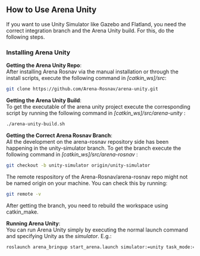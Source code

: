 ## How to Use Arena Unity
If you want to use Unity Simulator like Gazebo and Flatland, you need the correct integration branch and the Arena Unity build. For this, do the following steps.

### Installing Arena Unity

**Getting the Arena Unity Repo**: \
After installing Arena Rosnav via the manual installation or through the install scripts, execute the following command in *\[catkin_ws\]/src*:
```bash
git clone https://github.com/Arena-Rosnav/arena-unity.git
```

**Getting the Arena Unity Build**: \
To get the executable of the arena unity project execute the corresponding script by running the following command in *\[catkin_ws\]/src/arena-unity* :
```bash
./arena-unity-build.sh 
```

**Getting the Correct Arena Rosnav Branch**:  \
All the development on the arena-rosnav repository side has been happening in the unity-simulator branch. To get the branch execute the following command in *\[catkin_ws\]/src/arena-rosnav* :
```bash
git checkout -b unity-simulator origin/unity-simulator
```
The remote respository of the Arena-Rosnav/arena-rosnav repo might not be named origin on your machine. You can check this by running:
```bash
git remote -v
```
After getting the branch, you need to rebuild the workspace using catkin_make.

**Running Arena Unity**: \
You can run Arena Unity simply by executing the normal launch command and specifying Unity as the *simulator*. E.g.:
```bash
roslaunch arena_bringup start_arena.launch simulator:=unity task_mode:=scenario model:=jackal 
```
